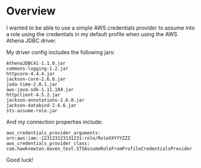 # Overview
I wanted to be able to use a simple AWS credentials provider to assume into a role using the credentials in my default profile when using the AWS Athena JDBC driver.

My driver config includes the following jars:

```
AthenaJDBC41-1.1.0.jar
commons-logging-1.2.jar
httpcore-4.4.4.jar
jackson-core-2.6.6.jar
joda-time-2.8.1.jar
aws-java-sdk-1.11.184.jar
httpclient-4.5.2.jar
jackson-annotations-2.6.0.jar
jackson-databind-2.6.6.jar
sts-assume-role.jar
```

And my connection properties include:

```
aws_credentials_provider_arguments: arn:aws:iam::123123123131231:role/RoleXXYYYZZZ
aws_credentials_provider_class: com.hawknewton.maven_test.STSAssumeRoleFromProfileCredentialsProvider
```

Good luck!
